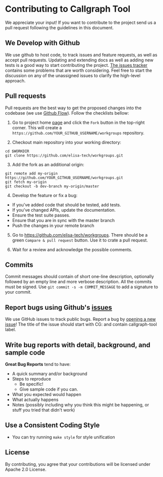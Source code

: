 <!--
SPDX-FileCopyrightText: 2020 Bayerische Motoren Werke Aktiengesellschaft (BMW AG)

SPDX-License-Identifier: Apache-2.0
-->

# Contributing to Callgraph Tool
We appreciate your input! If you want to contribute to the project send us a pull request following the guidelines in this document.

## We Develop with Github
We use github to host code, to track issues and feature requests, as well as accept pull requests. 
Updating and extending docs as well as adding new tests is a good way to start contributing the project.
[The issues tracker](https://github.com/elisa-tech/workgroups/labels/callgraph-tool) contains some problems that are worth considering. Feel free
to start the discussion on any of the unassigned issues to clarify the high-level approach.

## Pull requests

Pull requests are the best way to get the proposed changes into the codebase (we use [Github Flow](https://guides.github.com/introduction/flow/index.html)). 
Follow the checklists bellow:


1. Go to project home [page](https://github.com/elisa-tech/workgroups) and click the `Fork` button in the top-right corner. This will create
a `https://github.com/YOUR_GITHUB_USERNAME/workgroups` repository.

2. Checkout main repository into your working directory: 

```
cd $WORKDIR
git clone https://github.com/elisa-tech/workgroups.git
```

3. Add the fork as an additional origin:

```
git remote add my-origin https://github.com/YOUR_GITHUB_USERNAME/workgroups.git
git fetch my-origin
git checkout -b dev-branch my-origin/master
```

4. Develop the feature or fix a bug:
* If you've added code that should be tested, add tests.
* If you've changed APIs, update the documentation.
* Ensure the test suite passes.
* Ensure that you are in sync with the master branch
* Push the changes in your remote branch

5. Go to https://github.com/elisa-tech/workgroups. There should be a green `Compare & pull request` button. Use it to crate a pull request.

6. Wait for a review and acknowledge the possible comments.

## Commits

Commit messages should contain of short one-line description, optionally followed by an empty line and more verbose description. All the commits must be
signed. Use `git commit -s -m COMMIT_MESSAGE` to add a signature to your commit.

## Report bugs using Github's [issues](https://github.com/elisa-tech/workgroups/issues)
We use GitHub issues to track public bugs. Report a bug by [opening a new issue]()!
The title of the issue should start with CG: and contain callgraph-tool label.

## Write bug reports with detail, background, and sample code

**Great Bug Reports** tend to have:

- A quick summary and/or background
- Steps to reproduce
  - Be specific!
  - Give sample code if you can.
- What you expected would happen
- What actually happens
- Notes (possibly including why you think this might be happening, or stuff you tried that didn't work)

## Use a Consistent Coding Style
* You can try running `make style` for style unification

## License
By contributing, you agree that your contributions will be licensed under Apache 2.0 License.
